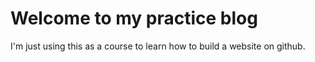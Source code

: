 # Welcome to my practice blog

I'm just using this as a course to learn how to build a website on github.
